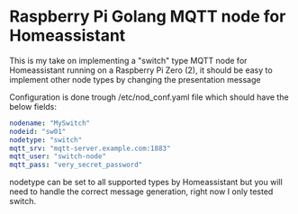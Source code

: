 # Raspberry Pi Golang MQTT node for Homeassistant

This is my take on implementing a "switch" type MQTT node for Homeassistant running on
a Raspberry Pi Zero (2), it should be easy to implement other node types by changing the presentation message

Configuration is done trough /etc/nod_conf.yaml file which should have the below fields:

```yaml
nodename: "MySwitch"
nodeid: "sw01"
nodetype: "switch"
mqtt_srv: "mqtt-server.example.com:1883"
mqtt_user: "switch-node"
mqtt_pass: "very_secret_password"

```

nodetype can be set to all supported types by Homeassistant but you will need to handle the correct
message generation, right now I only tested switch. 
